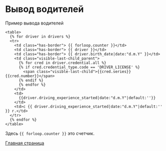# Вывод водителей

Пример вывода водителей

```
<table>
  {% for driver in drivers %}
  <tr>
    <td class="has-border"> {{ forloop.counter }}</td>
    <td class="has-border"> {{ driver }}</td>
    <td class="has-border"> {{ driver.birth_date|date:"d.m.Y" }}</td>
    <td class="visible-last-child_parent">
      {% for cred in driver.credential.all %}
      {% if cred.credential_type.code == 'DRIVER_LICENSE' %}
        <span class="visible-last-child">{{cred.series}} {{cred.number}}</span>
      {% endif %}
      {% endfor %}
    </td>
    <td>
      {{driver.driving_experience_started|date:"d.m.Y"|default:''}}
    </td>
    <td>c {{ driver.driving_experience_started|date:"d.m.Y"|default:'' }} г.</td>
  </tr>
  {% endfor %}
</table>
```

Здесь `{{ forloop.counter }}` это счетчик.

[Главная страница][e74ac48e]

[e74ac48e]: readme.md "Начальная страница"
